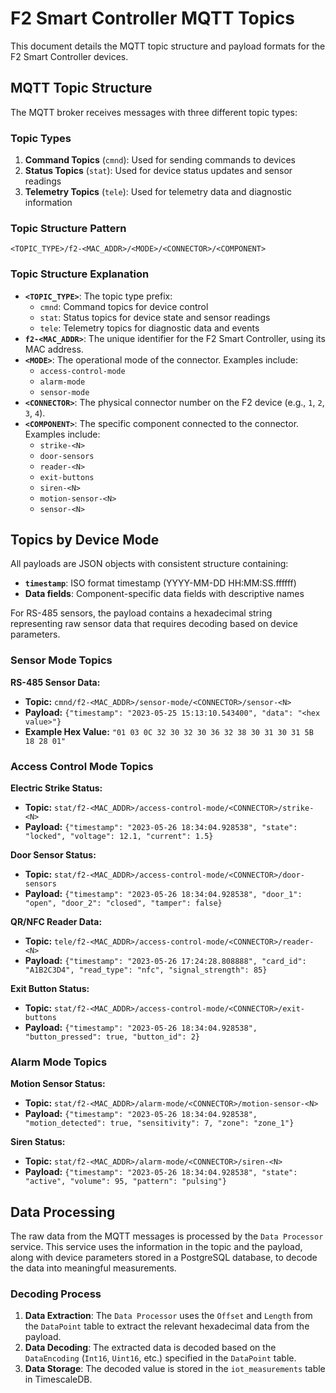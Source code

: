 # F2 Smart Controller MQTT Topics

This document details the MQTT topic structure and payload formats for the F2 Smart Controller devices.

## MQTT Topic Structure

The MQTT broker receives messages with three different topic types:

### Topic Types

1. **Command Topics** (`cmnd`): Used for sending commands to devices
2. **Status Topics** (`stat`): Used for device status updates and sensor readings
3. **Telemetry Topics** (`tele`): Used for telemetry data and diagnostic information

### Topic Structure Pattern

```
<TOPIC_TYPE>/f2-<MAC_ADDR>/<MODE>/<CONNECTOR>/<COMPONENT>
```

### Topic Structure Explanation

-   **`<TOPIC_TYPE>`**: The topic type prefix:
    -   `cmnd`: Command topics for device control
    -   `stat`: Status topics for device state and sensor readings
    -   `tele`: Telemetry topics for diagnostic data and events
-   **`f2-<MAC_ADDR>`**: The unique identifier for the F2 Smart Controller, using its MAC address.
-   **`<MODE>`**: The operational mode of the connector. Examples include:
    -   `access-control-mode`
    -   `alarm-mode`
    -   `sensor-mode`
-   **`<CONNECTOR>`**: The physical connector number on the F2 device (e.g., `1`, `2`, `3`, `4`).
-   **`<COMPONENT>`**: The specific component connected to the connector. Examples include:
    -   `strike-<N>`
    -   `door-sensors`
    -   `reader-<N>`
    -   `exit-buttons`
    -   `siren-<N>`
    -   `motion-sensor-<N>`
    -   `sensor-<N>`

## Topics by Device Mode

All payloads are JSON objects with consistent structure containing:
- **`timestamp`**: ISO format timestamp (YYYY-MM-DD HH:MM:SS.ffffff)
- **Data fields**: Component-specific data fields with descriptive names

For RS-485 sensors, the payload contains a hexadecimal string representing raw sensor data that requires decoding based on device parameters.

### Sensor Mode Topics

**RS-485 Sensor Data:**
-   **Topic:** `cmnd/f2-<MAC_ADDR>/sensor-mode/<CONNECTOR>/sensor-<N>`
-   **Payload:** `{"timestamp": "2023-05-25 15:13:10.543400", "data": "<hex value>"}`
-   **Example Hex Value:** `"01 03 0C 32 30 32 30 36 32 38 30 31 30 31 5B 18 28 01"`

### Access Control Mode Topics

**Electric Strike Status:**
-   **Topic:** `stat/f2-<MAC_ADDR>/access-control-mode/<CONNECTOR>/strike-<N>`
-   **Payload:** `{"timestamp": "2023-05-26 18:34:04.928538", "state": "locked", "voltage": 12.1, "current": 1.5}`

**Door Sensor Status:**
-   **Topic:** `stat/f2-<MAC_ADDR>/access-control-mode/<CONNECTOR>/door-sensors`
-   **Payload:** `{"timestamp": "2023-05-26 18:34:04.928538", "door_1": "open", "door_2": "closed", "tamper": false}`

**QR/NFC Reader Data:**
-   **Topic:** `tele/f2-<MAC_ADDR>/access-control-mode/<CONNECTOR>/reader-<N>`
-   **Payload:** `{"timestamp": "2023-05-26 17:24:28.808888", "card_id": "A1B2C3D4", "read_type": "nfc", "signal_strength": 85}`

**Exit Button Status:**
-   **Topic:** `stat/f2-<MAC_ADDR>/access-control-mode/<CONNECTOR>/exit-buttons`
-   **Payload:** `{"timestamp": "2023-05-26 18:34:04.928538", "button_pressed": true, "button_id": 2}`

### Alarm Mode Topics

**Motion Sensor Status:**
-   **Topic:** `stat/f2-<MAC_ADDR>/alarm-mode/<CONNECTOR>/motion-sensor-<N>`
-   **Payload:** `{"timestamp": "2023-05-26 18:34:04.928538", "motion_detected": true, "sensitivity": 7, "zone": "zone_1"}`

**Siren Status:**
-   **Topic:** `stat/f2-<MAC_ADDR>/alarm-mode/<CONNECTOR>/siren-<N>`
-   **Payload:** `{"timestamp": "2023-05-26 18:34:04.928538", "state": "active", "volume": 95, "pattern": "pulsing"}`

## Data Processing

The raw data from the MQTT messages is processed by the `Data Processor` service. This service uses the information in the topic and the payload, along with device parameters stored in a PostgreSQL database, to decode the data into meaningful measurements.

### Decoding Process

1.  **Data Extraction**: The `Data Processor` uses the `Offset` and `Length` from the `DataPoint` table to extract the relevant hexadecimal data from the payload.
2.  **Data Decoding**: The extracted data is decoded based on the `DataEncoding` (`Int16`, `Uint16`, etc.) specified in the `DataPoint` table.
3.  **Data Storage**: The decoded value is stored in the `iot_measurements` table in TimescaleDB.